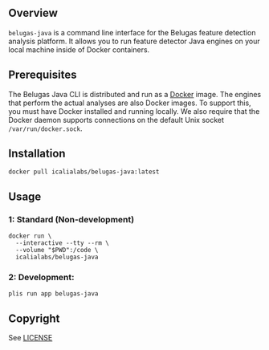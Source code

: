 ## Overview

`belugas-java` is a command line interface for the Belugas feature detection analysis
platform. It allows you to run feature detector Java engines on your local machine inside
of Docker containers.

## Prerequisites

The Belugas Java CLI is distributed and run as a [Docker](https://www.docker.com) image. The engines that
perform the actual analyses are also Docker images. To support this, you must have Docker installed
and running locally. We also require that the Docker daemon supports connections
on the default Unix socket `/var/run/docker.sock`.

## Installation

```console
docker pull icalialabs/belugas-java:latest
```

## Usage

### 1: Standard (Non-development)
```console
docker run \
  --interactive --tty --rm \
  --volume "$PWD":/code \
  icalialabs/belugas-java
```

### 2: Development:
```
plis run app belugas-java
```

## Copyright

See [LICENSE](LICENSE)
